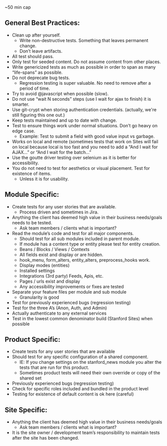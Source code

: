 ~50 min cap

General Best Practices:
---
* Clean up after yourself.
  * Write non-destructive tests. Something that leaves permanent change.
  * Don’t leave artifacts.
* All test should pass.
* Only test for seeded content. Do not assume content from other places.
* Write genericized tests as much as possible in order to span as many “life-spans” as possible.
* Do not deprecate bug tests.
  * Regression testing is super valuable. No need to remove after a period of time.
* Try to avoid @javascript when possible (slow).
* Do not use “wait N seconds” steps (use I wait for ajax to finish) it is smarter.
* Use git-crypt when storing authentication credentials. (actually, we're still figuring this one out.)
* Keep tests maintained and up to date with change.
* Test to ensure things work under normal situations. Don’t go heavy on edge case.
  * Example: Test to submit a field with good value input vs garbage.
* Works on local and remote (sometimes tests that work on Sites will fail on local because local is too fast and you need to add a “And I wait for AJAX…” or “And I wait for the batch…”
* Use the goutte driver testing over selenium as it is better for accessibility.
* You do not need to test for aesthetics or visual placement. Test for existence of items.
  * Unless it is for usability.

Module Specific:
---
* Create tests for any user stories that are available.
  * Process driven and sometimes in Jira.
* Anything the client has deemed high value in their business needs/goals needs to be tested.
  * Ask team members / clients what is important?
* Read the module’s code and test for all major components.
  * Should test for all sub modules included in parent module.
  * If module has a content type or entity please test for entity creation.
  * Beans / Blocks / Views / Contexts
  * All fields exist and display or are hidden.
  * hook_menu, form_alters, entity_alters, preprocess_hooks work.
  * Display modes (entities)
  * Installed settings
  * Integrations (3rd party) Feeds, Apis, etc.
  * Pages / urls exist and display
  * Any accessibility improvements or fixes are tested
* Separate your feature files per module and sub module
  * Granularity is good
* Test for previously experienced bugs (regression testing)
* Test for the three A’s (Anon, Auth, and Admin)
* Actually authenticate to any external services
* Test in the lowest common denominator build (Stanford Sites) when possible

Product Specific:
---
* Create tests for any user stories that are available
* Should test for any specific configuration of a shared component.
  * IE: If you change settings on the stanford_news module you alter the tests that are run for this product.
  * Sometimes product tests will need their own override or copy of the shared set
* Previously experienced bugs (regression testing)
* Check for specific roles included and bundled in the product level
* Testing for existence of default content is ok here (careful)

Site Specific:
---
* Anything the client has deemed high value in their business needs/goals
  * Ask team members / clients what is important?
* It is the site owner / development team’s responsibility to maintain tests after the site has been changed.
